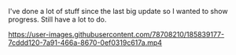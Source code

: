 I've done a lot of stuff since the last big update so I wanted to show progress. Still have a lot to do.  

https://user-images.githubusercontent.com/78708210/185839177-7cddd120-7a91-466a-8670-0ef0319c617a.mp4
